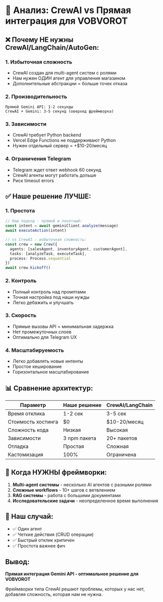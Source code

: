 # 🤖 Анализ: CrewAI vs Прямая интеграция для VOBVOROT

## ❌ Почему НЕ нужны CrewAI/LangChain/AutoGen:

### 1. **Избыточная сложность**
- CrewAI создан для multi-agent систем с ролями
- Нам нужен ОДИН агент для управления магазином
- Дополнительные абстракции = больше точек отказа

### 2. **Производительность**
```
Прямой Gemini API: 1-2 секунды
CrewAI + Gemini: 3-5 секунд (оверхед фреймворка)
```

### 3. **Зависимости**
- CrewAI требует Python backend
- Vercel Edge Functions не поддерживают Python
- Нужен отдельный сервер = +$10-20/месяц

### 4. **Ограничения Telegram**
- Telegram ждет ответ webhook 60 секунд
- CrewAI агенты могут работать дольше
- Риск timeout errors

## ✅ Наше решение ЛУЧШЕ:

### 1. **Простота**
```typescript
// Наш подход - прямой и понятный:
const intent = await geminiClient.analyze(message)
await executeAction(intent)

// vs CrewAI - избыточная сложность:
const crew = new Crew({
  agents: [salesAgent, inventoryAgent, customerAgent],
  tasks: [analyzeTask, executeTask],
  process: Process.sequential
})
await crew.kickoff()
```

### 2. **Контроль**
- Полный контроль над промптами
- Точная настройка под наши нужды
- Легко дебажить и улучшать

### 3. **Скорость**
- Прямые вызовы API = минимальная задержка
- Нет промежуточных слоев
- Оптимально для Telegram UX

### 4. **Масштабируемость**
- Легко добавлять новые интенты
- Простое кеширование
- Горизонтальное масштабирование

## 📊 Сравнение архитектур:

| Параметр | Наше решение | CrewAI/LangChain |
|----------|--------------|------------------|
| Время отклика | 1-2 сек | 3-5 сек |
| Стоимость хостинга | $0 | $10-20/месяц |
| Сложность кода | Низкая | Высокая |
| Зависимости | 3 npm пакета | 20+ пакетов |
| Отладка | Простая | Сложная |
| Кастомизация | 100% | Ограничена |

## 🎯 Когда НУЖНЫ фреймворки:

1. **Multi-agent системы** - несколько AI агентов с разными ролями
2. **Сложные workflows** - 10+ шагов с ветвлением
3. **RAG системы** - работа с большими документами
4. **Исследовательские задачи** - неопределенное время выполнения

## 🚀 Наш случай:

- ✅ Один агент
- ✅ Четкие действия (CRUD операции)
- ✅ Быстрый отклик критичен
- ✅ Простота важнее фич

## Вывод:

**Прямая интеграция Gemini API - оптимальное решение для VOBVOROT**

Фреймворки типа CrewAI решают проблемы, которых у нас нет, добавляя сложность, которая нам не нужна.